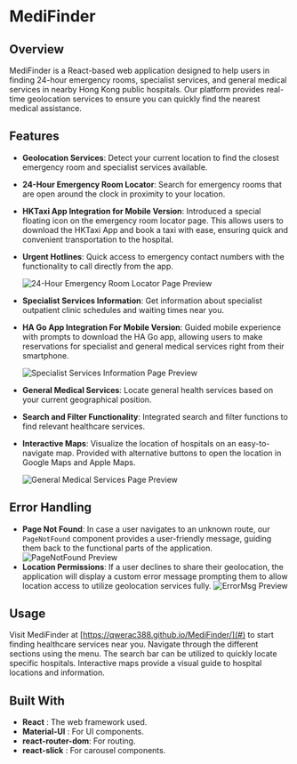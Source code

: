 # MediFinder

## Overview

MediFinder is a React-based web application designed to help users in finding 24-hour emergency rooms, specialist services, and general medical services in nearby Hong Kong public hospitals. Our platform provides real-time geolocation services to ensure you can quickly find the nearest medical assistance.

## Features

- **Geolocation Services**: Detect your current location to find the closest emergency room and specialist services available.

- **24-Hour Emergency Room Locator**: Search for emergency rooms that are open around the clock in proximity to your location.

- **HKTaxi App Integration for Mobile Version**: Introduced a special floating icon on the emergency room locator page. This allows users to download the HKTaxi App and book a taxi with ease, ensuring quick and convenient transportation to the hospital.

- **Urgent Hotlines**: Quick access to emergency contact numbers with the functionality to call directly from the app.

  ![24-Hour Emergency Room Locator Page Preview](/Image1a1.png)

- **Specialist Services Information**: Get information about specialist outpatient clinic schedules and waiting times near you.
- **HA Go App Integration For Mobile Version**: Guided mobile experience with prompts to download the HA Go app, allowing users to make reservations for specialist and general medical services right from their smartphone.

  ![Specialist Services Information Page Preview](/Image2a2.png)

- **General Medical Services**: Locate general health services based on your current geographical position.
- **Search and Filter Functionality**: Integrated search and filter functions to find relevant healthcare services.
- **Interactive Maps**: Visualize the location of hospitals on an easy-to-navigate map. Provided with alternative buttons to open the location in Google Maps and Apple Maps.

  ![General Medical Services Page Preview](/Image3a2.png)

## Error Handling

- **Page Not Found**: In case a user navigates to an unknown route, our `PageNotFound` component provides a user-friendly message, guiding them back to the functional parts of the application.
  ![PageNotFound Preview](/PageNotFound1.png)
- **Location Permissions**: If a user declines to share their geolocation, the application will display a custom error message prompting them to allow location access to utilize geolocation services fully.
  ![ErrorMsg Preview](/ErrorMsg1.png)

## Usage

Visit MediFinder at [https://qwerac388.github.io/MediFinder/](#) to start finding healthcare services near you. Navigate through the different sections using the menu. The search bar can be utilized to quickly locate specific hospitals. Interactive maps provide a visual guide to hospital locations and information.

## Built With

- **React** : The web framework used.
- **Material-UI** : For UI components.
- **react-router-dom**: For routing.
- **react-slick** : For carousel components.
